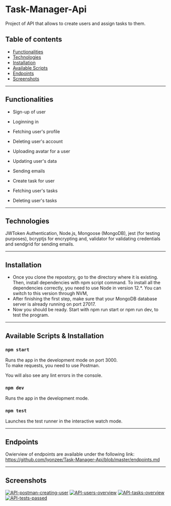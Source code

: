 # Task-Manager-Api
Project of API that allows to create users and assign tasks to them.

## Table of contents

* [Functionalities](#functionalities)
* [Technologies](#technologies)
* [Installation](#installation)
* [Available Scripts](#available-scripts)
* [Endpoints](#endpoints)
* [Screenshots](#screenshots)

_________________________________________________________________________________

## Functionalities

* Sign-up of user
* Loginning in
* Fetching user's profile
* Deleting user's account
* Uploading avatar for a user
* Updating user's data
* Sending emails

* Create task for user
* Fetching user's tasks
* Deleting user's tasks

_________________________________________________________________________________

## Technologies 
JWToken Authentication, Node.js, Mongoose (MongoDB), jest (for testing purposes), bcryptjs for encrypting and, validator for validating credentials and sendgrid for sending emails.

_________________________________________________________________________________

## Installation

* Once you clone the repostory, go to the directory where it is existing. Then, install dependencies with npm script command.
To install all the dependencies correctly, you need to use Node in version 12.*. You can switch to this version through NVM,
* After finishing the first step, make sure that your MongoDB database server is already running on port 27017.
* Now you should be ready. Start with npm run start or npm run dev, to test the program.

_________________________________________________________________________________

## Available Scripts & Installation

### `npm start`

Runs the app in the development mode on port 3000.<br />
To make requests, you need to use Postman.

You will also see any lint errors in the console.

### `npm dev`

Runs the app in the development mode.<br />

### `npm test`

Launches the test runner in the interactive watch mode.<br />

_________________________________________________________________________________

## Endpoints

Owierview of endpoints are available under the following link:
https://github.com/lyonzee/Task-Manager-Api/blob/master/endpoints.md

__________________________________________________________________________________

## Screenshots

<a href="https://ibb.co/zhTgLn5"><img src="https://i.ibb.co/SX4g1sx/API-postman-creating-user.png" alt="API-postman-creating-user" border="0"></a>
<a href="https://ibb.co/FmL6RqM"><img src="https://i.ibb.co/WG4nmpw/API-users-overview.png" alt="API-users-overview" border="0"></a>
<a href="https://ibb.co/6wkhK6J"><img src="https://i.ibb.co/B39Dh8K/API-tasks-overview.png" alt="API-tasks-overview" border="0"></a>
<a href="https://ibb.co/HGssmK5"><img src="https://i.ibb.co/SV88q6F/API-tests-passed.png" alt="API-tests-passed" border="0"></a>

